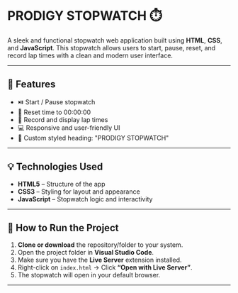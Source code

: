 # PRODIGY STOPWATCH ⏱️

A sleek and functional stopwatch web application built using **HTML**, **CSS**, and **JavaScript**. This stopwatch allows users to start, pause, reset, and record lap times with a clean and modern user interface.

---

## 🔧 Features

- ⏯️ Start / Pause stopwatch
- 🔁 Reset time to 00:00:00
- 📝 Record and display lap times
- 💻 Responsive and user-friendly UI
- 🎨 Custom styled heading: "PRODIGY STOPWATCH"

---

## 💡 Technologies Used

- **HTML5** – Structure of the app  
- **CSS3** – Styling for layout and appearance  
- **JavaScript** – Stopwatch logic and interactivity

---

## 🚀 How to Run the Project

1. **Clone or download** the repository/folder to your system.
2. Open the project folder in **Visual Studio Code**.
3. Make sure you have the **Live Server** extension installed.
4. Right-click on `index.html` → Click **“Open with Live Server”**.
5. The stopwatch will open in your default browser.

---
